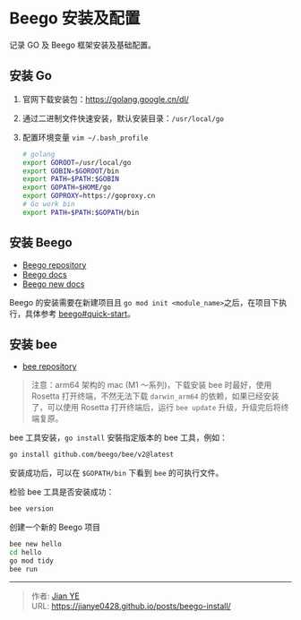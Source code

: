 # Beego 安装及配置


记录 GO 及 Beego 框架安装及基础配置。

<!--more-->

## 安装 Go

1. 官网下载安装包：<https://golang.google.cn/dl/>
2. 通过二进制文件快速安装，默认安装目录：`/usr/local/go`
3. 配置环境变量 `vim ~/.bash_profile`

   ```bash
   # golang
   export GOROOT=/usr/local/go
   export GOBIN=$GOROOT/bin
   export PATH=$PATH:$GOBIN
   export GOPATH=$HOME/go
   export GOPROXY=https://goproxy.cn
   # Go work bin
   export PATH=$PATH:$GOPATH/bin
   ```

## 安装 Beego

- [Beego repository](https://github.com/beego/beego)
- [Beego docs](https://beego.vip/)
- [Beego new docs](https://beego.gocn.vip/)

Beego 的安装需要在新建项目且 `go mod init <module_name>`之后，在项目下执行，具体参考 [beego#quick-start](https://github.com/beego/beego#quick-start)。

## 安装 bee

- [bee repository](https://github.com/beego/bee)

> 注意：arm64 架构的 mac (M1 ～系列)，下载安装 bee 时最好，使用 Rosetta 打开终端，不然无法下载 `darwin_arm64` 的依赖，如果已经安装了，可以使用 Rosetta 打开终端后，运行 `bee update` 升级，升级完后将终端复原。

bee 工具安装，`go install` 安裝指定版本的 bee 工具，例如：

```bash
go install github.com/beego/bee/v2@latest
```

安装成功后，可以在 `$GOPATH/bin` 下看到 `bee` 的可执行文件。

检验 bee 工具是否安装成功：

```bash
bee version
```

创建一个新的 Beego 项目

```bash
bee new hello
cd hello
go mod tidy
bee run
```


---

> 作者: [Jian YE](https://github.com/jianye0428)  
> URL: https://jianye0428.github.io/posts/beego-install/  

